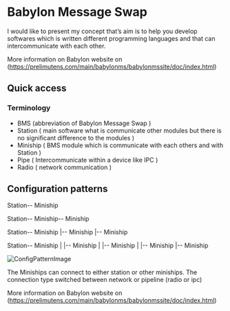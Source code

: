 Babylon Message Swap
====================

I would like to present my concept that’s aim is to help you develop softwares which is written different programming languages and that can intercommunicate with each other. 

More information on Babylon website on (https://prelimutens.com/main/babylonms/babylonmssite/doc/index.html)


Quick access
------------

### Terminology

- BMS (abbreviation of Babylon Message Swap )
- Station ( main software what is communicate other modules but there is no significant difference to the modules )
- Miniship ( BMS module which is communicate with each others and with Station )
- Pipe ( Intercommunicate within a device like IPC )
- Radio ( network communication )


Configuration patterns
----------------------
Station-- Miniship

Station-- Miniship-- Miniship 

Station-- Miniship
	|-- Miniship
	|-- Miniship


Station-- Miniship
	|	|-- Miniship
	|	|-- Miniship
	|
	|-- Miniship
	|-- Miniship


![ConfigPatternImage](https://prelimutens.com/main/babylonms/babylonmssite/en/img/patterns.png "BMS Design pattern")


The Miniships can connect to either station or other miniships.
The connection type switched between network or pipeline (radio or ipc)

More information on Babylon website on (https://prelimutens.com/main/babylonms/babylonmssite/doc/index.html)

